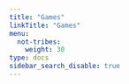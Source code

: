 ```yaml
---
title: "Games"
linkTitle: "Games"
menu:
  not-tribes:
    weight: 30
type: docs
sidebar_search_disable: true
---
```

